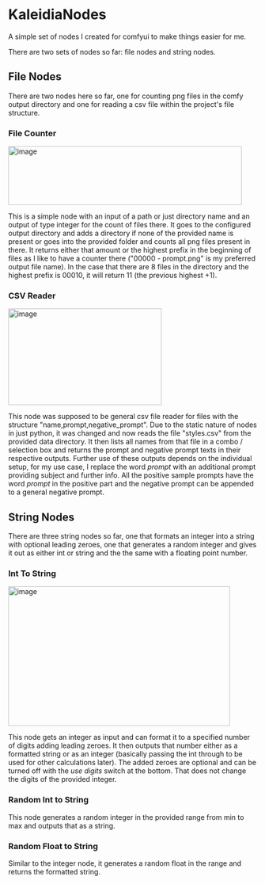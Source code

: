 # KaleidiaNodes
A simple set of nodes I created for comfyui to make things easier for me.

There are two sets of nodes so far: file nodes and string nodes.

## File Nodes
There are two nodes here so far, one for counting png files in the comfy output directory and one for reading a csv file within the project's file structure.

### File Counter
<img width="472" height="119" alt="image" src="https://github.com/user-attachments/assets/7cc3027c-bd80-4d9d-881d-27b88986c0c4" />

This is a simple node with an input of a path or just directory name and an output of type integer for the count of files there. 
It goes to the configured output directory and adds a directory if none of the provided name is present or goes into the provided folder and counts all png files present in there. It returns either that amount or the highest prefix in the beginning of files as I like to have a counter there ("00000 - prompt.png" is my preferred output file name). In the case that there are 8 files in the directory and the highest prefix is 00010, it will return 11 (the previous highest +1).

### CSV Reader
<img width="310" height="195" alt="image" src="https://github.com/user-attachments/assets/f31cc8da-7e52-46b8-a97d-f4babd3025bf" />

This node was supposed to be general csv file reader for files with the structure "name,prompt,negative_prompt". Due to the static nature of nodes in just python, it was changed and now reads the file "styles.csv" from the provided data directory. It then lists all names from that file in a combo / selection box and returns the prompt and negative prompt texts in their respective outputs. Further use of these outputs depends on the individual setup, for my use case, I replace the word *prompt* with an additional prompt providing subject and further info. All the positive sample prompts have the word *prompt* in the positive part and the negative prompt can be appended to a general negative prompt.

## String Nodes
There are three string nodes so far, one that formats an integer into a string with optional leading zeroes, one that generates a random integer and gives it out as either int or string and the the same with a floating point number.

### Int To String
<img width="448" height="282" alt="image" src="https://github.com/user-attachments/assets/9678a13b-72a0-43d7-a270-ce5bec3db370" />

This node gets an integer as input and can format it to a specified number of digits adding leading zeroes. It then outputs that number either as a formatted string or as an integer (basically passing the int through to be used for other calculations later). The added zeroes are optional and can be turned off with the *use digits* switch at the bottom. That does not change the digits of the provided integer.

### Random Int to String
This node generates a random integer in the provided range from min to max and outputs that as a string.
### Random Float to String
Similar to the integer node, it generates a random float in the range and returns the formatted string.
